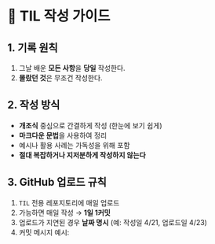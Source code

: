# 📘 TIL 작성 가이드

## 1. 기록 원칙

1. 그날 배운 **모든 사항**을 **당일** 작성한다.
2. **몰랐던 것**은 무조건 작성한다.

## 2. 작성 방식

- **개조식** 중심으로 간결하게 작성 (한눈에 보기 쉽게)
- **마크다운 문법**을 사용하여 정리
- 예시나 활용 사례는 가독성을 위해 포함
- **절대 복잡하거나 지저분하게 작성하지 않는다**

## 3. GitHub 업로드 규칙

1. `TIL` 전용 레포지토리에 매일 업로드
2. 가능하면 매일 작성 → **1일 1커밋**
3. 업로드가 지연된 경우 **날짜 명시** (예: 작성일 4/21, 업로드일 4/23)
4. 커밋 메시지 예시:
